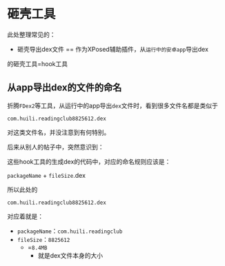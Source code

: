 # 砸壳工具

此处整理常见的：

* 砸壳导出dex文件 == 作为XPosed辅助插件，从`运行中的安卓app`导出dex

的砸壳工具=hook工具

## 从app导出dex的文件的命名

折腾`FDex2`等工具，从运行中的app导出`dex`文件时，看到很多文件名都是类似于

`com.huili.readingclub8825612.dex`

对这类文件名，并没注意到有何特别。

后来从别人的帖子中，突然意识到：

这些hook工具的生成dex的代码中，对应的命名规则应该是：

`packageName` + `fileSize`.dex

所以此处的

`com.huili.readingclub8825612.dex`

对应着就是：

* `packageName`：`com.huili.readingclub`
* `fileSize`：`8825612`
  * =`8.4MB`
    * 就是dex文件本身的大小
